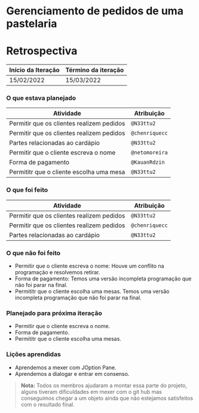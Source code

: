 # Gerenciamento de pedidos de uma pastelaria 

# Retrospectiva

| Início da Iteração | Término da iteração |
| ------------------ | ------------------- |
| 15/02/2022     | 15/03/2022          |


### O que estava planejado
| Atividade                                                    | Atribuição                         |
| ------------------------------------------------------------ | ---------------------------------- |
| Permitir que os clientes realizem pedidos                    | `@N33ttu2`                         |
| Permitir que os clientes realizem pedidos                    | `@chenriquecc`                     |
| Partes relacionadas ao cardápio                              | `@N33ttu2`                         |
| Permitir que o cliente escreva o nome                        | `@netomoreira`                     |
| Forma de pagamento                                           | `@KauanRdzin`                      |
| Permititr que o cliente escolha uma mesa                     | `@N33ttu2`                         |                   

### O que foi feito
| Atividade                                                    | Atribuição                         |
| ------------------------------------------------------------ | ---------------------------------- |
| Permitir que os clientes realizem pedidos                    | `@N33ttu2`                         |
| Permitir que os clientes realizem pedidos                    | `@chenriquecc`                     |
| Partes relacionadas ao cardápio                              | `@N33ttu2`                         |

### O que não foi feito
* Permitir que o cliente escreva o nome: Houve um conflito na programação e resolvemos retirar.
* Forma de pagamento: Temos uma versão incompleta programação que não foi parar na final.
* Permititr que o cliente escolha uma mesas. Temos uma versão incompleta programação que não foi parar na final.

### Planejado para próxima iteração
* Permitir que o cliente escreva o nome. 
* Forma de pagamento. 
* Permititr que o cliente escolha uma mesas.  

### Lições aprendidas
* Aprendemos a mexer com JOption Pane.
* Aprendemos a dialogar e entrar em consenso.

> **Nota:** Todos os membros ajudaram a montar essa parte do projeto, alguns tiveram dificuldades em mexer com o git hub mas conseguimos chegar a um objeto ainda que não estejamos satisfeitos com o resultado final.
